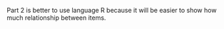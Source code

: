 Part 2 is better to use language R because it will be easier to show how much relationship between items.
